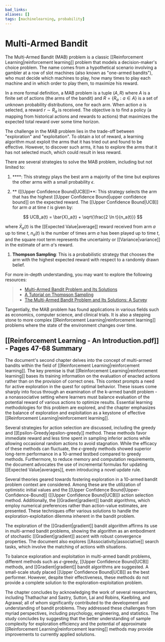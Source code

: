 ```yaml
---
bad_links: 
aliases: []
tags: [machinelearning, probability]
---
```

# Multi-Armed Bandit

The Multi-Armed Bandit (MAB) problem is a classic [[Reinforcement Learning|reinforcement learning]] problem that models a decision-maker's choice problem. The name comes from a hypothetical scenario involving a gambler at a row of slot machines (also known as "one-armed bandits"), who must decide which machines to play, how many times to play each machine and in which order to play them, to maximize his reward.

In a more formal definition, a MAB problem is a tuple $(A, R)$ where $A$ is a finite set of actions (the arms of the bandit) and $R = \{R_a: a \in A\}$ is a set of unknown probability distributions, one for each arm. When action $a$ is selected, a reward $r \sim R_a$ is received. The objective is to find a policy (a mapping from historical actions and rewards to actions) that maximizes the expected total reward over some time horizon.

The challenge in the MAB problem lies in the trade-off between "exploration" and "exploitation". To obtain a lot of reward, a learning algorithm must exploit the arms that it has tried out and found to be effective. However, to discover such arms, it has to explore the arms that it has not selected much, which could result in less reward.

There are several strategies to solve the MAB problem, including but not limited to:

1. ****: This strategy plays the best arm a majority of the time but explores the other arms with a small probability $\epsilon$.

2. ** ([[Upper Confidence Bound|UCB]])**: This strategy selects the arm that has the highest [[Upper Confidence Bound|upper confidence bound]] on the expected reward. The [[Upper Confidence Bound|UCB]] for arm $a$ at time $t$ is given by:

$$
UCB_a(t) = \bar{X}_a(t) + \sqrt{\frac{2 \ln t}{n_a(t)}}
$$

where $\bar{X}_a(t)$ is the [[Expected Value|average]] reward received from arm $a$ up to time $t$, $n_a(t)$ is the number of times arm $a$ has been played up to time $t$, and the square root term represents the uncertainty or [[Variance|variance]] in the estimate of arm $a$'s reward.

1. **Thompson Sampling**: This is a probabilistic strategy that chooses the arm with the highest expected reward with respect to a randomly drawn belief.

For more in-depth understanding, you may want to explore the following resources:

> - [Multi-Armed Bandit Problem and Its Solutions](https://www.google.com/search?q=Multi-Armed+Bandit+Problem+and+Its+Solutions)
> - [A Tutorial on Thompson Sampling](https://www.google.com/search?q=A+Tutorial+on+Thompson+Sampling)
> - [The Multi-Armed Bandit Problem and Its Solutions: A Survey](https://www.google.com/search?q=The+Multi-Armed+Bandit+Problem+and+Its+Solutions%3A+A+Survey)

Tangentially, the MAB problem has found applications in various fields such as economics, computer science, and clinical trials. It is also a stepping stone to more complex [[Reinforcement Learning|reinforcement learning]] problems where the state of the environment changes over time.

## [[Reinforcement Learning - An Introduction.pdf]] - Pages 47-68 Summary

The document's second chapter delves into the concept of multi-armed bandits within the field of [[Reinforcement Learning|reinforcement learning]]. The key premise is that [[Reinforcement Learning|reinforcement learning]] bases its training information on the evaluation of enacted actions rather than on the provision of correct ones. This context prompts a need for active exploration in the quest for optimal behavior. These issues come sharply into focus through an examination of the k-armed bandit problem - a nonassociative setting where learners must balance evaluation of the potential reward of various actions to optimize results. Essential learning methodologies for this problem are explored, and the chapter emphasizes the balance of exploration and exploitation as a keystone of effective [[Reinforcement Learning|reinforcement learning]].

Several strategies for action selection are discussed, including the greedy and [[Epsilon-Greedy|epsilon-greedy]] method. These methods favor immediate reward and less time spent in sampling inferior actions while allowing occasional random actions to avoid stagnation. While the efficacy of these methods can fluctuate, the $\epsilon$-greedy methods showed superior long-term performance in a 10-armed testbed compared to greedy methods. Furthermore, to reduce memory and computation requirements, the document advocates the use of incremental formulas for updating [[Expected Value|averages]], even introducing a novel update rule.

Several theories geared towards fostering exploration in a 10-armed bandit problem context are considered. Among these are the utilization of optimistic initial values and the [[Upper Confidence Bound|Upper-Confidence-Bound]] ([[Upper Confidence Bound|UCB]]) action selection method. Additionally, the [[Gradient|gradient]] bandit algorithms, which employ numerical preferences rather than action-value estimates, are presented. These techniques offer various solutions to handle the exploration-exploitation dilemma inherent in the bandit problem.

The exploration of the [[Gradient|gradient]] bandit algorithm affirms its use in multi-armed bandit problems, showing the algorithm as an embodiment of stochastic [[Gradient|gradient]] ascent with robust convergence properties. The document also explores [[Associativity|associative]] search tasks, which involve the matching of actions with situations.

To balance exploration and exploitation in multi-armed bandit problems, different methods such as $\epsilon$-greedy, [[Upper Confidence Bound|UCB]] methods, and [[Gradient|gradient]] bandit algorithms are suggested. A small-scale study placed [[Upper Confidence Bound|UCB]] as the best performer. However, despite their effectiveness, these methods do not provide a complete solution to the exploration-exploitation problem.

The chapter concludes by acknowledging the work of several researchers, including Thathachar and Sastry, Sutton, Lai and Robins, Kaelbling, and Agrawal; all of whom significantly contributed to the development and understanding of bandit problems. They addressed these challenges from myriad perspectives, including psychology, engineering, and statistics. The study concludes by suggesting that the better understanding of sample complexity for exploration efficiency and the potential of approximate [[Reinforcement Learning|reinforcement learning]] methods may provide improvements to currently applied solutions.